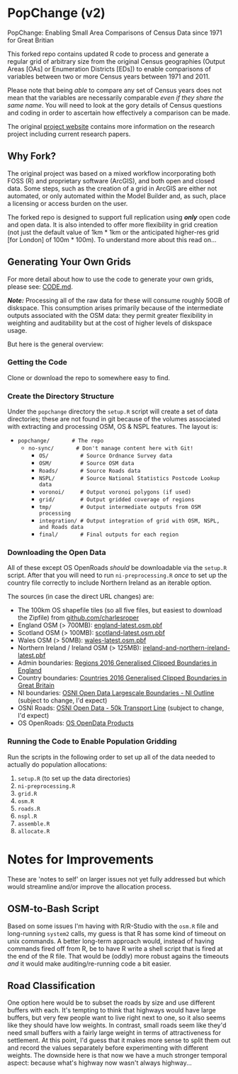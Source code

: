 # PopChange (v2)
PopChange: Enabling Small Area Comparisons of Census Data since 1971 for Great Britian

This forked repo contains updated R code to process and generate a regular grid of arbitrary size from the original Census geographies (Output Areas [OAs] or Enumeration Districts [EDs]) to enable comparisons of variables between two or more Census years between 1971 and 2011.

Please note that being _able_ to compare any set of Census years does not mean that the variables are necessarily comparable _even if they share the same name_. You will need to look at the gory details of Census questions and coding in order to ascertain how effectively a comparison can be made.

The original [project website](https://www.liverpool.ac.uk/geography-and-planning/research/popchange/introduction/) contains more information on the research project including current research papers.

## Why Fork?

The original project was based on a mixed workflow incorporating both FOSS (R) and proprietary software (ArcGIS), and both open and closed data. Some steps, such as the creation of a grid in ArcGIS are either not automated, or only automated within the Model Builder and, as such, place a licensing or access burden on the user.

The forked repo is designed to support full replication using _**only**_ open code and open data. It is also intended to offer more flexibility in grid creation (not just the default value of 1km * 1km or the anticipated higher-res grid [for London] of 100m * 100m). To understand more about this read on...

## Generating Your Own Grids

For more detail about how to use the code to generate your own grids, please see: [CODE.md](CODE.md).

**_Note:_** Processing all of the raw data for these will consume roughly 50GB of diskspace. This consumption arises primarily because of the intermediate outputs associated with the OSM data: they permit greater flexibility in weighting and auditability but at the cost of higher levels of diskspace usage.

But here is the general overview:

### Getting the Code 

Clone or download the repo to somewhere easy to find.

### Create the Directory Structure 

Under the `popchange` directory the `setup.R` script will create a set of data directories; these are not found in git because of the volumes associated with extracting and processing OSM, OS & NSPL features. The layout is:

- `popchange/       # The repo`
  - `no-sync/       # Don't manage content here with Git!`
    - `OS/          # Source Ordnance Survey data`
    - `OSM/         # Source OSM data`
    - `Roads/       # Source Roads data`
    - `NSPL/        # Source National Statistics Postcode Lookup data`
    - `voronoi/     # Output voronoi polygons (if used)`
    - `grid/        # Output gridded coverage of regions`
    - `tmp/         # Output intermediate outputs from OSM processing`
    - `integration/ # Output integration of grid with OSM, NSPL, and Roads data`
    - `final/       # Final outputs for each region`

### Downloading the Open Data

All of these except OS OpenRoads _should_ be downloadable via the `setup.R` script. After that you will need to run `ni-preprocessing.R` _once_ to set up the country file correctly to include Northern Ireland as an iterable option.

The sources (in case the direct URL changes) are:
* The 100km OS shapefile tiles (so all five files, but easiest to download the Zipfile) from [github.com/charlesroper](https://github.com/charlesroper/OSGB_Grids)
* England OSM (> 700MB): [england-latest.osm.pbf](http://download.geofabrik.de/europe/great-britain/england-latest.osm.pbf)
* Scotland OSM (> 100MB): [scotland-latest.osm.pbf](http://download.geofabrik.de/europe/great-britain/scotland-latest.osm.pbf)
* Wales OSM (> 50MB): [wales-latest.osm.pbf](http://download.geofabrik.de/europe/great-britain/wales-latest.osm.pbf)
* Northern Ireland / Ireland OSM (> 125MB): [ireland-and-northern-ireland-latest.pbf](http://download.geofabrik.de/europe/ireland-and-northern-ireland-latest.osm.pbf)
* Admin boundaries: [Regions 2016 Generalised Clipped Boundaries in England](http://geoportal.statistics.gov.uk/datasets/regions-december-2016-generalised-clipped-boundaries-in-england)
* Country boundaries: [Countries 2016 Generalised Clipped Boundaries in Great Britain](http://geoportal.statistics.gov.uk/datasets/countries-december-2016-generalised-clipped-boundaries-in-great-britain)
* NI boundaries: [OSNI Open Data Largescale Boundaries - NI Outline](http://osni-spatial-ni.opendata.arcgis.com/datasets/d9dfdaf77847401e81efc9471dcd09e1_0) (subject to change, I'd expect)
* OSNI Roads: [OSNI Open Data - 50k Transport Line](http://osni-spatial-ni.opendata.arcgis.com/datasets/f9b780573ecb446a8e7acf2235ed886e_2) (subject to change, I'd expect)
* OS OpenRoads: [OS OpenData Products](https://www.ordnancesurvey.co.uk/opendatadownload/products.html)

### Running the Code to Enable Population Gridding

Run the scripts in the following order to set up all of the data needed to actually do population allocations:

1. `setup.R` (to set up the data directories)
2. `ni-preprocessing.R`
3. `grid.R`
4. `osm.R`
5. `roads.R`
6. `nspl.R`
7. `assemble.R`
8. `allocate.R`
  
# Notes for Improvements

These are 'notes to self' on larger issues not yet fully addressed but which would streamline and/or improve the allocation process.

## OSM-to-Bash Script

Based on some issues I'm having with R/R-Studio with the `osm.R` file and long-running `system2` calls, my guess is that R has some kind of timeout on unix commands. A better long-term approach would, instead of having commands fired off from R, be to have R write a shell script that is fired at the end of the R file. That would be (oddly) more robust agains the timeouts *and* it would make auditing/re-running code a bit easier.

## Road Classification

One option here would be to subset the roads by size and use different buffers with each. It's tempting to think that highways would have large buffers, but very few people want to live right next to one, so it also seems like they should have low weights. In contrast, small roads seem like they'd need small buffers with a fairly large weight in terms of attractiveness for  settlement. At this point, I'd guess that it makes more sense to split them out and record the values separately before experimenting with different weights. The downside here is that now we have a much stronger temporal aspect: because what's highway now wasn't always highway...
